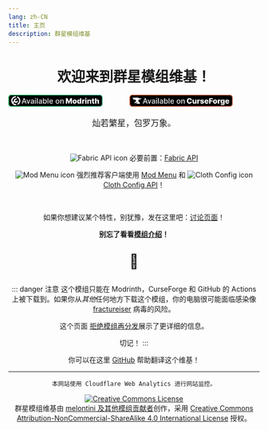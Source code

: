 ```yaml
---
lang: zh-CN
title: 主页
description: 群星模组维基
---
```


<div style="justify-content: center;text-align: center;">

# 欢迎来到群星模组维基！


<a href="https://modrinth.com/mod/andromeda" style="float: left"><img src="https://raw.githubusercontent.com/melontini/mini-badges/main/minecraft/modrinth.svg" alt="可在 Modrinth 下载" height="24" /></a> <a href="https://www.curseforge.com/minecraft/mc-mods/andromeda"><img src="https://raw.githubusercontent.com/melontini/mini-badges/main/minecraft/curseforge.svg" alt="可在 CurseForge 下载" height="24" /></a>

<p style="font-size: 120%">灿若繁星，包罗万象。</p>

<br/>

<img alt="Fabric API icon" src="https://cdn.modrinth.com/data/P7dR8mSH/icon.png" width="40" height="40"> 必要前置：[Fabric API](https://modrinth.com/mod/fabric-api) 

<img alt="Mod Menu icon" src="https://cdn.modrinth.com/data/mOgUt4GM/1b6bcdef5a3d92572f517122650716be7ec6458b.webp" width="40" height="40"> 强烈推荐客户端使用 [Mod Menu](https://modrinth.com/mod/modmenu) 和 <img alt="Cloth Config icon" src="https://cdn.modrinth.com/data/9s6osm5g/icon.png" width="40" height="40"> [Cloth Config API](https://modrinth.com/mod/cloth-config)！

<br/>

如果你想建议某个特性，别犹豫，发在这里吧：[讨论页面](https://github.com/melontini/andromeda/discussions/categories/ideas)！

**别忘了看看[模组介绍](/zh-cn/showcases)！** 

<p style="font-size: 200%">💜</p>

::: danger 注意
这个模组只能在 Modrinth，CurseForge 和 GitHub 的 Actions 上被下载到。如果你从*其他*任何地方下载这个模组，你的电脑很可能面临感染像 [fractureiser](https://github.com/fractureiser-investigation/fractureiser) 病毒的风险。

这个页面 [拒绝模组再分发](https://stopmodreposts.org/)展示了更详细的信息。

切记！
:::

你可以在这里 [GitHub](https://github.com/melontini/andromeda-wiki) 帮助翻译这个维基！

***

`本网站使用 Cloudflare Web Analytics 进行网站监控。`

<a rel="license" href="http://creativecommons.org/licenses/by-nc-sa/4.0/"><img alt="Creative Commons License" style="border-width:0" src="https://i.creativecommons.org/l/by-nc-sa/4.0/88x31.png" /></a><br /><span xmlns:dct="http://purl.org/dc/terms/" href="http://purl.org/dc/dcmitype/Text" property="dct:title" rel="dct:type">群星模组维基</span>由 <a xmlns:cc="http://creativecommons.org/ns#" href="https://github.com/melontini/andromeda-wiki" property="cc:attributionName" rel="cc:attributionURL">melontini 及其他模组贡献者</a>创作，采用 <a rel="license" href="http://creativecommons.org/licenses/by-nc-sa/4.0/">Creative Commons Attribution-NonCommercial-ShareAlike 4.0 International License</a> 授权。
